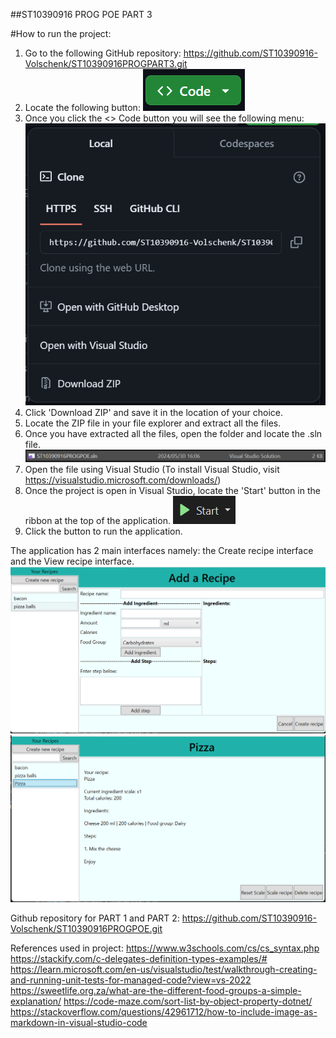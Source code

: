 ##ST10390916 PROG POE PART 3


#How to run the project:
 1. Go to the following GitHub repository: https://github.com/ST10390916-Volschenk/ST10390916PROGPART3.git
 2. Locate the following button:
 ![Code button](codeImage.png)
 1. Once you click the <> Code button you will see the following menu:
 ![Menu](menuImage.png)
 1. Click 'Download ZIP' and save it in the location of your choice.
 1. Locate the ZIP file in your file explorer and extract all the files.
 1. Once you have extracted all the files, open the folder and locate the .sln file.
 ![File](fileImage.png)
 1. Open the file using Visual Studio (To install Visual Studio, visit https://visualstudio.microsoft.com/downloads/)
 1. Once the project is open in Visual Studio, locate the 'Start' button in the ribbon at the top of the application.
 ![Start](startImage.png)
 1. Click the button to run the application.

The application has 2 main interfaces namely: the Create recipe interface and the View recipe interface.
 ![create](create.png)
 ![view](view.png)



Github repository for PART 1 and PART 2:
https://github.com/ST10390916-Volschenk/ST10390916PROGPOE.git

References used in project: 
            https://www.w3schools.com/cs/cs_syntax.php
            https://stackify.com/c-delegates-definition-types-examples/#
            https://learn.microsoft.com/en-us/visualstudio/test/walkthrough-creating-and-running-unit-tests-for-managed-code?view=vs-2022
            https://sweetlife.org.za/what-are-the-different-food-groups-a-simple-explanation/
            https://code-maze.com/sort-list-by-object-property-dotnet/
            https://stackoverflow.com/questions/42961712/how-to-include-image-as-markdown-in-visual-studio-code
